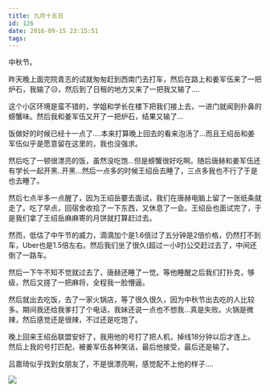 ```yaml
---
title: 九月十五日
id: 126
date: 2016-09-15 23:15:51
tags:
---
```


中秋节。

昨天晚上面完院青志的试就匆匆赶到西南门去打车，然后在路上和姜军伍来了一把炉石，我输了&#x1f625;，然后到了日租的地方又来了一把我又输了....

这个小区环境是蛮不错的，学姐和学长在楼下把我们接上去，一进门就闻到扑鼻的螃蟹味。然后我和姜军伍又开了一把炉石，结果又输了...

饭做好的时候已经十一点了....本来打算晚上回去的看来泡汤了...而且王绍岳和姜军伍似乎是愿意留在这里的，我也没强求。

然后吃了一顿很漂亮的饭，虽然没吃饱...但是螃蟹很好吃啊。随后唐赫和姜军伍还有学长一起开黑..开黑...然后一点多的时候王绍岳去睡了，三点多我也不行了于是也去睡了。

然后七点半多一点醒了，因为王绍岳要去面试，我们在唐赫电脑上留了一张纸条就走了。吃了早点，回宿舍收拾了一下东西，又休息了一会。王绍岳也面试完了，于是我们拿了王绍岳麻麻寄的月饼就打算赶过去。

然而，低估了中午节的威力，滴滴加个是1.6倍过了五分钟是2倍价格，仍然打不到车，Uber也是1.5倍左右。然后我们坐了很久(超过一小时)公交赶过去了，中间还倒了一路车。

然后一下午不知不觉就过去了，唐赫还睡了一觉。等他睡醒之后我们打扑克，够级，然后又搓了一把麻将，全程我一脸懵逼。

然后就出去吃饭，去了一家火锅店，等了很久很久，因为中秋节出去吃的人比较多。期间我还给我爹打了个电话，我妹还说一点也不想我...真是失败。火锅是微辣，然后感觉还是很辣，不过还是吃饱了。

晚上回来王绍岳联盟安好了，我用他的号打了把人机，掉线18分钟以后才连上。然后上我的号打匹配，被姜军伍各种笑话，最后他接受，最后还是输了。

吕嘉琦似乎找到女朋友了，不是很漂亮啊，感觉配不上他的样子....

![](http://eremite-1252628011.cossh.myqcloud.com/wp-content/uploads/2016/12/5388305920161215220851033.jpg)